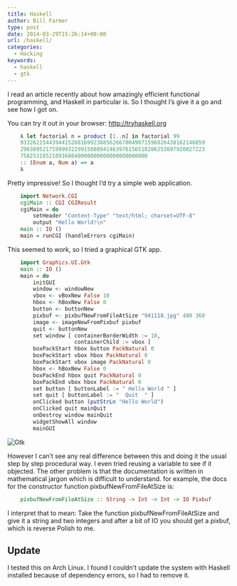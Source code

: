 ```yaml
---
title: Haskell
author: Bill Farmer
type: post
date: 2014-03-29T15:26:14+00:00
url: /haskell/
categories:
  - Hacking
keywords:
  - haskell
  - gtk
---
```

I read an article recently about how amazingly efficient functional programming, and Haskell in particular is. So I thought I&rsquo;s give it a go and see how I got on.

You can try it out in your browser: http://tryhaskell.org

```haskell
    λ let factorial n = product [1..n] in factorial 99
    9332621544394415268169923885626670049071596826438162146859
    2963895217599993229915608941463976156518286253697920827223
    7582511852109168640000000000000000000000
    :: (Enum a, Num a) => a
    λ  
```

Pretty impressive! So I thought I&rsquo;d try a simple web application.

```haskell
    import Network.CGI
    cgiMain :: CGI CGIResult
    cgiMain = do
        setHeader "Content-Type" "text/html; charset=UTF-8"
        output "Hello World!\n"
    main :: IO ()
    main = runCGI (handleErrors cgiMain)
```

This seemed to work, so I tried a graphical GTK app.

```haskell
    import Graphics.UI.Gtk
    main :: IO ()
    main = do
        initGUI
        window <- windowNew
        vbox <- vBoxNew False 10
        hbox <- hBoxNew False 0
        button <- buttonNew
        pixbuf <- pixbufNewFromFileAtSize "941118.jpg" 480 360
        image <- imageNewFromPixbuf pixbuf
        quit <- buttonNew
        set window [ containerBorderWidth := 10,
                     containerChild := vbox ]
        boxPackStart hbox button PackNatural 0
        boxPackStart vbox hbox PackNatural 0
        boxPackStart vbox image PackNatural 0
        hbox <- hBoxNew False 0
        boxPackEnd hbox quit PackNatural 0
        boxPackEnd vbox hbox PackNatural 0
        set button [ buttonLabel := " Hello World " ]
        set quit [ buttonLabel := "  Quit  " ]
        onClicked button (putStrLn "Hello World")
        onClicked quit mainQuit
        onDestroy window mainQuit
        widgetShowAll window
        mainGUI
```

![Gtk](images/2014/03/gtk.png)

However I can&rsquo;t see any real difference between this and doing it the usual step by step procedural way. I even tried reusing a variable to see if it objected. The other problem is that the documentation is written in mathematical jargon which is difficult to understand. for example, the docs for the constructor function pixbufNewFromFileAtSize is:

```haskell
    pixbufNewFromFileAtSize :: String -> Int -> Int -> IO Pixbuf
```

I interpret that to mean: Take the function pixbufNewFromFileAtSize and give it a string and two integers and after a bit of IO you should get a pixbuf, which is reverse Polish to me.

## Update

I tested this on Arch Linux. I found I couldn&rsquo;t update the system with Haskell installed because of dependency errors, so I had to remove it.
